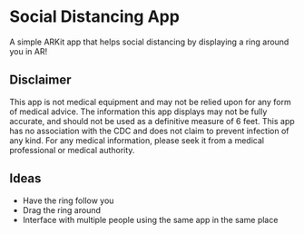 # Social Distancing App
A simple ARKit app that helps social distancing by displaying a ring around you in AR!

## Disclaimer
This app is not medical equipment and may not be relied upon for any form of medical advice. The information this app displays may not be fully accurate, and should not be used as a definitive measure of 6 feet. This app has no association with the CDC and does not claim to prevent infection of any kind. For any medical information, please seek it from a medical professional or medical authority.

## Ideas
* Have the ring follow you
* Drag the ring around
* Interface with multiple people using the same app in the same place
